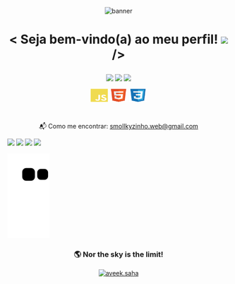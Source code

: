  <p align="center">
<img width="400" src="https://cdn.discordapp.com/attachments/796831755800936489/882691336665444352/20210901_151639.gif" alt="banner">
   
</p>
<h1 align='center'>
 
< Seja bem-vindo(a) ao meu perfil! <img src="https://raw.githubusercontent.com/iampavangandhi/iampavangandhi/master/gifs/Hi.gif" width="30px"> />
</h1>

 <p align="center">
  <img height="170em" src="https://github-readme-stats.vercel.app/api?username=Smollky7&show_icons=true&theme=midnight-purple&include_all_commits=true&count_private=true,contribs&bg_color=00000000"/>
  <img height="170em" src="https://github-readme-stats.vercel.app/api/top-langs/?username=Smollky7&layout=compact&langs_count=7&theme=midnight-purple,contribs&bg_color=00000000"/>
   <img src ="https://github-readme-streak-stats.herokuapp.com?user=smollky7&theme=midnight-purple&hide_border=true&background=FFFFFF00">
</div>
<p style="display: inline_block" align="center">
  <img align="center" alt="Rafa-Js" height="30" width="40" src="https://raw.githubusercontent.com/devicons/devicon/master/icons/javascript/javascript-plain.svg">
  <img align="center" alt="Rafa-HTML" height="30" width="40" src="https://raw.githubusercontent.com/devicons/devicon/master/icons/html5/html5-original.svg">
  <img align="center" alt="Rafa-CSS" height="30" width="40" src="https://raw.githubusercontent.com/devicons/devicon/master/icons/css3/css3-original.svg">
</p>
 <br>
<div> <p align='center'>
  📬 Como me encontrar: <a href='mailto:smollkyzinho.web@gmail.com'>smollkyzinho.web@gmail.com</a>
</p>
 
  <a target="_blank" href="https://instagram.com/smollky7" rel="external"><img src="https://img.shields.io/badge/Instagram-E4405F?style=for-the-badge&logo=instagram&logoColor=white"></a>
  <a target="_blank" href="https://twitter.com/Smollky7" rel="external"><img src="https://img.shields.io/badge/Twitter-1DA1F2?style=for-the-badge&logo=twitter&logoColor=white"></a>
  <a target="_blank" href="https://open.spotify.com/user/3yd0h5mhvxz26lnaronbydwgv?si=rdzptMbYTuORYMA89iyT4Q" rel="external"><img src="https://img.shields.io/badge/Spotify-1ED760?&style=for-the-badge&logo=spotify&logoColor=white"></a>
<a target="_blank" href="https://discord.gg/nucdu6WPxf" rel="external"><img src="https://img.shields.io/badge/Discord-7289DA?style=for-the-badge&logo=discord&logoColor=white"></a>
 
</div>

   ![Snake animation](https://github.com/smollky7/smollky7/blob/output/github-contribution-grid-snake.svg)
   
  <h3 align='center'>
  🌎 Nor the sky is the limit!
</h3>

<p align="center">
  <a href="https://www.buymeacoffee.com/Smollky7"> <img align="center" src="https://cdn.buymeacoffee.com/buttons/v2/default-orange.png" height="50" width="210" alt="aveek.saha" /></a>
</p>
